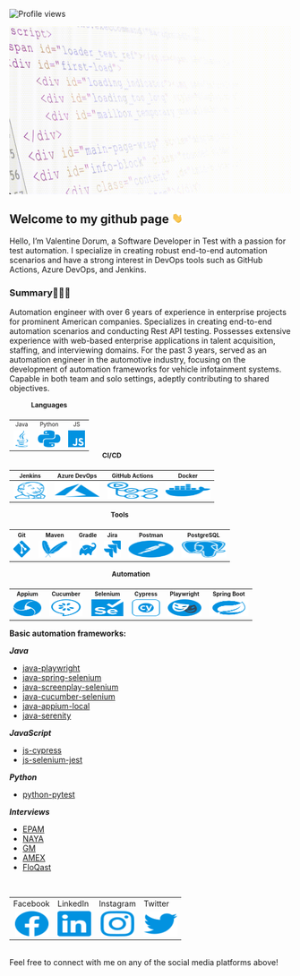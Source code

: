 ![Profile views](https://komarev.com/ghpvc/?username=pomidorum1989&label=views&color=51B896&style=flat)
<div id="header" align="center">
  <picture>
     <source media="(prefers-color-scheme: dark)" srcset="images/dark/header_dark.gif">
     <source media="(prefers-color-scheme: light)" srcset="images/light/header_light.gif">
     <img height="300" src="images/light/header_light.gif" alt="header" width="1080" title="header_gif">
  </picture>
</div>

## Welcome to my github page <img src="images/hand.gif" width="20px">

Hello, I’m Valentine Dorum, a Software Developer in Test with a passion for test automation. I specialize in creating
robust end-to-end automation scenarios and have a strong interest in DevOps tools such as GitHub Actions, Azure DevOps,
and Jenkins.

### Summary👨🏻‍💻

Automation engineer with over 6 years of experience in enterprise projects for prominent American companies.
Specializes in creating end-to-end automation scenarios and conducting Rest API testing.
Possesses extensive experience with web-based enterprise applications in talent acquisition, staffing, and interviewing
domains.
For the past 3 years, served as an automation engineer in the automotive industry, focusing on the development of
automation
frameworks for vehicle infotainment systems. Capable in both team and solo settings, adeptly contributing to shared
objectives.

<table style="text-align: center; margin: 0 auto;">
  <caption style="font-size: 12px; font-weight: bold; padding-bottom: 10px;">Languages</caption>
  <tr>
    <td style="font-size: 10px;">Java</td>
    <td style="font-size: 10px;">Python</td>
    <td style="font-size: 10px;">JS</td>
  </tr>
  <tr>
    <td style="text-align: center;">
      <picture>
        <source media="(prefers-color-scheme: dark)" srcset="images/dark/java_dark.svg">
        <source media="(prefers-color-scheme: light)" srcset="images/light/java_light.svg">
        <img height="30" src="images/light/java_light.svg" alt="java" width="30" title="java_icon">
      </picture>
    </td>
    <td style="text-align: center;">
      <picture>
        <source media="(prefers-color-scheme: dark)" srcset="images/dark/python_dark.svg">
        <source media="(prefers-color-scheme: light)" srcset="images/light/python_light.svg">
        <img height="30" src="images/light/python_light.svg" alt="python" width="40" title="python_icon">
      </picture>
    </td>
    <td style="text-align: center;">
      <picture>
        <source media="(prefers-color-scheme: dark)" srcset="images/dark/javascript_dark.svg">
        <source media="(prefers-color-scheme: light)" srcset="images/light/javascript_light.svg">
        <img height="30" src="images/light/javascript_light.svg" alt="javascript" width="30" title="javascript_icon">
      </picture>
    </td>
  </tr>
</table>

<table style="text-align: center; margin: 0 auto;">
  <caption style="font-size: 12px; font-weight: bold; padding-bottom: 10px;">CI/CD</caption>
    <tr>
      <th style="font-size: 10px;">Jenkins</th>
      <th style="font-size: 10px;">Azure DevOps</th>
      <th style="font-size: 10px;">GitHub Actions</th>
      <th style="font-size: 10px;">Docker</th>
    </tr>
  <tbody>
    <tr>
      <td style="text-align: center;">
        <picture>
          <source media="(prefers-color-scheme: dark)" srcset="images/dark/jenkins_dark.svg">
          <source media="(prefers-color-scheme: light)" srcset="images/light/jenkins_light.svg">
          <img height="30" src="images/light/jenkins_light.svg" alt="jenkins" width="60" title="jenkins_icon">
        </picture>
      </td>
    <td style="text-align: center;">
      <picture>
        <source media="(prefers-color-scheme: dark)" srcset="images/dark/microsoft_azure_dark.svg">
        <source media="(prefers-color-scheme: light)" srcset="images/light/microsoft_azure_light.svg">
        <img height="30" src="images/light/microsoft_azure_light.svg" alt="microsoft_azure" width="80" title="microsoft_azure_icon">
      </picture>
    </td>
    <td style="text-align: center;">
      <picture>
        <source media="(prefers-color-scheme: dark)" srcset="images/dark/github_actions_dark.svg">
        <source media="(prefers-color-scheme: light)" srcset="images/light/github_actions_light.svg">
        <img height="30" src="images/light/github_actions_light.svg" alt="github_actions" width="90" title="github_actions_icon">
      </picture>
    </td>
      <td style="text-align: center;">
        <picture>
          <source media="(prefers-color-scheme: dark)" srcset="images/dark/docker_dark.svg">
          <source media="(prefers-color-scheme: light)" srcset="images/light/docker_light.svg">
          <img height="30" src="images/light/docker_light.svg" alt="docker" width="80" title="docker_icon">
        </picture>
      </td>
    </tr>
  </tbody>
</table>

<table>
  <caption style="font-size: 12px; font-weight: bold; padding-bottom: 10px;">Tools</caption>
<tr>
      <th style="font-size: 10px;">Git</th>
      <th style="font-size: 10px;">Maven</th>
      <th style="font-size: 10px;">Gradle</th>
      <th style="font-size: 10px;">Jira</th>
      <th style="font-size: 10px;">Postman</th>
      <th style="font-size: 10px;">PostgreSQL</th>
</tr>
    <td style="text-align: center;">
      <picture>
        <source media="(prefers-color-scheme: dark)" srcset="images/dark/git_dark.svg">
        <source media="(prefers-color-scheme: light)" srcset="images/light/git_light.svg">
        <img height="30" src="images/light/git_light.svg" alt="git" width="30" title="git_icon">
      </picture>
    </td>
      <td style="text-align: center;">
        <picture>
          <source media="(prefers-color-scheme: dark)" srcset="images/dark/apache_maven_dark.svg">
          <source media="(prefers-color-scheme: light)" srcset="images/light/apache_maven_light.svg">
          <img height="30" src="images/light/apache_maven_light.svg" alt="apache_maven" width="60" title="apache_maven_icon">
        </picture>
      </td>
      <td style="text-align: center;">
        <picture>
          <source media="(prefers-color-scheme: dark)" srcset="images/dark/gradle_dark.svg">
          <source media="(prefers-color-scheme: light)" srcset="images/light/gradle_light.svg">
          <img height="30" src="images/light/gradle_light.svg" alt="gradle" width="30" title="gradle_icon">
        </picture>
      </td>
      <td style="text-align: center;">
        <picture>
          <source media="(prefers-color-scheme: dark)" srcset="images/dark/jira_dark.svg">
          <source media="(prefers-color-scheme: light)" srcset="images/light/jira_light.svg">
          <img height="30" src="images/light/jira_light.svg" alt="jira" width="30" title="jira_icon">
        </picture>
      </td>
      <td style="text-align: center;">
        <picture>
          <source media="(prefers-color-scheme: dark)" srcset="images/dark/postman_dark.svg">
          <source media="(prefers-color-scheme: light)" srcset="images/light/postman_light.svg">
          <img height="30" src="images/light/postman_light.svg" alt="postman" width="80" title="postman_icon">
        </picture>
      </td>
      <td style="text-align: center;">
        <picture>
          <source media="(prefers-color-scheme: dark)" srcset="images/dark/postgresql_dark.svg">
          <source media="(prefers-color-scheme: light)" srcset="images/light/postgresql_light.svg">
          <img height="30" src="images/light/postgresql_light.svg" alt="postgresql" width="80" title="postgresql_icon">
        </picture>
      </td>
</table>

<table>
  <caption style="font-size: 12px; font-weight: bold; padding-bottom: 10px;">Automation</caption>
<tr>
      <th style="font-size: 10px;">Appium</th>
      <th style="font-size: 10px;">Cucumber</th>
      <th style="font-size: 10px;">Selenium</th>
      <th style="font-size: 10px;">Cypress</th>
      <th style="font-size: 10px;">Playwright</th>
       <th style="font-size: 10px;">Spring Boot</th>
</tr>
    <td style="text-align: center;">
      <picture>
        <source media="(prefers-color-scheme: dark)" srcset="images/dark/appium_dark.svg">
        <source media="(prefers-color-scheme: light)" srcset="images/light/appium_light.svg">
        <img height="30" src="images/light/appium_light.svg" alt="appium" width="50" title="appium_icon">
      </picture>
    </td>
      <td style="text-align: center;">
        <picture>
          <source media="(prefers-color-scheme: dark)" srcset="images/dark/cucumber_dark.svg">
          <source media="(prefers-color-scheme: light)" srcset="images/light/cucumber_light.svg">
          <img height="30" src="images/light/cucumber_light.svg" alt="cucumber" width="60" title="cucumber_icon">
        </picture>
      </td>
      <td style="text-align: center;">
        <picture>
          <source media="(prefers-color-scheme: dark)" srcset="images/dark/selenium_dark.svg">
          <source media="(prefers-color-scheme: light)" srcset="images/light/selenium_light.svg">
          <img height="30" src="images/light/selenium_light.svg" alt="selenium" width="60" title="selenium_icon">
        </picture>
      </td>
      <td style="text-align: center;">
        <picture>
          <source media="(prefers-color-scheme: dark)" srcset="images/dark/cypress_dark.svg">
          <source media="(prefers-color-scheme: light)" srcset="images/light/cypress_light.svg">
          <img height="30" src="images/light/cypress_light.svg" alt="gradle" width="50" title="cypress_icon">
        </picture>
      </td>
      <td style="text-align: center;">
        <picture>
          <source media="(prefers-color-scheme: dark)" srcset="images/dark/playwright_dark.svg">
          <source media="(prefers-color-scheme: light)" srcset="images/light/playwright_light.svg">
          <img height="30" src="images/light/playwright_light.svg" alt="gradle" width="60" title="playwright_icon">
        </picture>
      </td>
      <td style="text-align: center;">
        <picture>
          <source media="(prefers-color-scheme: dark)" srcset="images/dark/spring-boot_dark.svg">
          <source media="(prefers-color-scheme: light)" srcset="images/light/spring-boot_light.svg">
          <img height="30" src="images/light/spring-boot_light.svg" alt="gradle" width="70" title="spring_boot_icon">
        </picture>
      </td>
</table>

**Basic automation frameworks:**

***Java***

- [java-playwright](https://github.com/Pomidorum1989/java-playwright)
- [java-spring-selenium](https://github.com/Pomidorum1989/java-spring-selenium)
- [java-screenplay-selenium](https://github.com/Pomidorum1989/java-selenium-screenplay)
- [java-cucumber-selenium](https://github.com/Pomidorum1989/java-selenium-cucumber)
- [java-appium-local](https://github.com/pomidorum1989/java-appium-local)
- [java-serenity](https://github.com/pomidorum1989/java-serenity)

***JavaScript***

- [js-cypress](https://github.com/Pomidorum1989/js-cypress-qa-playground-test)
- [js-selenium-jest](https://github.com/Pomidorum1989/js-selenium-jest)

***Python***

- [python-pytest](https://github.com/Pomidorum1989/python-pytest-selenium)

***Interviews***

- [EPAM](https://github.com/Pomidorum1989/js-epam-task)
- [NAYA](https://github.com/Pomidorum1989/java-naya-task)
- [GM](https://github.com/Pomidorum1989/java-gm-task)
- [AMEX](https://github.com/Pomidorum1989/java-amex-interview)
- [FloQast](https://github.com/Pomidorum1989/js-interview-tasks)

<br/>
<table>
  <tr>
    <td>Facebook</td>
    <td>LinkedIn</td>
    <td>Instagram</td>
    <td>Twitter</td>
  </tr>
  <tr>
    <td style="text-align: center;"><a href="https://facebook.com/pomidorum" title="Facebook">
      <picture>
        <source media="(prefers-color-scheme: dark)" srcset="images/dark/facebook_dark.svg">
        <source media="(prefers-color-scheme: light)" srcset="images/light/facebook_light.svg">
        <img height="45" src="images/light/facebook_light.svg" alt="Valentine Dorum | Facebook" width="60" title="facebook_icon">
      </picture>
    </a></td>
    <td style="text-align: center;"><a href="https://www.linkedin.com/in/pomidorum/" title="LinkedIn">
      <picture>
        <source media="(prefers-color-scheme: dark)" srcset="images/dark/linkedin_dark.svg">
        <source media="(prefers-color-scheme: light)" srcset="images/light/linkedin_light.svg">
        <img height="45" src="images/light/linkedin_light.svg" alt="Valentine Dorum | LinkedIn" width="60" title="linkedin_icon">
      </picture>
    </a></td>
    <td style="text-align: center;"><a href="https://www.instagram.com/pomidorum/" title="Instagram">
      <picture>
        <source media="(prefers-color-scheme: dark)" srcset="images/dark/instagram_dark.svg">
        <source media="(prefers-color-scheme: light)" srcset="images/light/instagram_light.svg">
        <img height="45" src="images/light/instagram_light.svg" alt="Valentine Dorum | Instagram" width="60" title="instagram_icon">
      </picture>
    </a></td>
    <td style="text-align: center;"><a href="https://twitter.com/pomidorum" title="Twitter">
      <picture>
        <source media="(prefers-color-scheme: dark)" srcset="images/dark/twitter_dark.svg">
        <source media="(prefers-color-scheme: light)" srcset="images/light/twitter_light.svg">
        <img height="45" src="images/light/twitter_light.svg" alt="Valentine Dorum | Twitter" width="60" title="twitter_icon">
      </picture>
    </a></td>
  </tr>
</table>
<br/>
Feel free to connect with me on any of the social media platforms above!